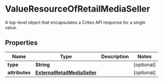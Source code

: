 

# ValueResourceOfRetailMediaSeller

A top-level object that encapsulates a Criteo API response for a single value.

## Properties

| Name | Type | Description | Notes |
|------------ | ------------- | ------------- | -------------|
|**type** | **String** |  |  [optional] |
|**attributes** | [**ExternalRetailMediaSeller**](ExternalRetailMediaSeller.md) |  |  [optional] |



